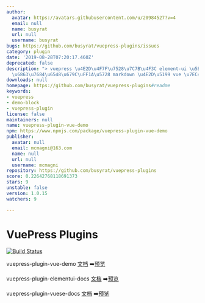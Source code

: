 ```yaml
---
author:
  avatar: https://avatars.githubusercontent.com/u/20984527?v=4
  email: null
  name: busyrat
  url: null
  username: busyrat
bugs: https://github.com/busyrat/vuepress-plugins/issues
category: plugin
date: '2019-08-28T07:20:17.460Z'
deprecated: false
description: "> vuepress \u4E2D\u4F7F\u7528\u7C7B\u4F3C element-ui \u5B98\u65B9\u6587\
  \u6863\u7684\u6548\u679C\uFF1A\u5728 markdown \u4E2D\u5199 vue \u7EC4\u4EF6 demo"
downloads: null
homepage: https://github.com/busyrat/vuepress-plugins#readme
keywords:
- vuepress
- demo-block
- vuepress-plugin
license: false
maintainers: null
name: vuepress-plugin-vue-demo
npm: https://www.npmjs.com/package/vuepress-plugin-vue-demo
publisher:
  avatar: null
  email: mcmagni@163.com
  name: null
  url: null
  username: mcmagni
repository: https://github.com/busyrat/vuepress-plugins
score: 0.22642768118691373
stars: 9
unstable: false
version: 1.0.15
watchers: 9

---
```


# VuePress Plugins

[![Build Status](https://travis-ci.org/busyrat/vuepress-plugins.svg?branch=master)](https://travis-ci.org/busyrat/vuepress-plugins)

vuepress-plugin-vue-demo
[文档](https://github.com/busyrat/vuepress-plugins/blob/master/packages/vue-demo/README.md) ➡️[预览](https://busyrat.github.io/vuepress-plugins/vue-demo/)


vuepress-plugin-elementui-docs
[文档](https://github.com/busyrat/vuepress-plugins/blob/master/packages/elementui-docs/README.md) ➡️[预览](https://busyrat.github.io/vuepress-plugins/elementui-docs/)


vuepress-plugin-vuese-docs
[文档](https://github.com/busyrat/vuepress-plugins/blob/master/packages/vuese-docs/README.md) ➡️[预览](https://busyrat.github.io/vuepress-plugins/vuese-docs/)
